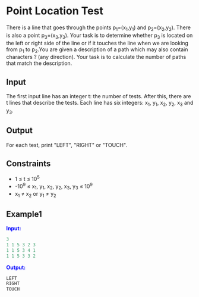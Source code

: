 # Point Location Test

There is a line that goes through the points p<sub>1</sub>=(x<sub>1</sub>,y<sub>1</sub>) and p<sub>2</sub>=(x<sub>2</sub>,y<sub>2</sub>). There is also a point p<sub>3</sub>=(x<sub>3</sub>,y<sub>3</sub>).
Your task is to determine whether p<sub>3</sub> is located on the left or right side of the line or if it touches the line when we are looking from p<sub>1</sub> to p<sub>2</sub>.You are given a description of a path which may also contain characters ? (any direction). Your task is to calculate the number of paths that match the description.  

## Input
The first input line has an integer t: the number of tests.
After this, there are t lines that describe the tests. Each line has six integers: x<sub>1</sub>, y<sub>1</sub>, x<sub>2</sub>, y<sub>2</sub>, x<sub>3</sub> and y<sub>3</sub>.

## Output
For each test, print "LEFT", "RIGHT" or "TOUCH".

## Constraints

- 1 &le; t &le; 10<sup>5</sup>
- -10<sup>9</sup> &le; x<sub>1</sub>, y<sub>1</sub>, x<sub>2</sub>, y<sub>2</sub>, x<sub>3</sub>, y<sub>3</sub> &le; 10<sup>9</sup>
- x<sub>1</sub> &ne; x<sub>2</sub> or y<sub>1</sub> &ne; y<sub>2</sub>  

## Example1
<font color="blue">**Input:**</font> 
```c++
3
1 1 5 3 2 3
1 1 5 3 4 1
1 1 5 3 3 2
```
<font color="blue">**Output:**</font>
```c++
LEFT
RIGHT
TOUCH
```  



